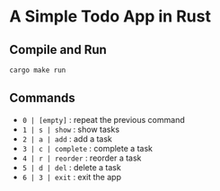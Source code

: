 # A Simple Todo App in Rust

## Compile and Run 

```bash
cargo make run
```

## Commands

- `0 | [empty]` : repeat the previous command
- `1 | s | show` : show tasks
- `2 | a | add` : add a task
- `3 | c | complete` : complete a task
- `4 | r | reorder` : reorder a task
- `5 | d | del` : delete a task
- `6 | 3 | exit` : exit the app
